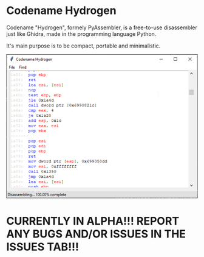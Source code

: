 # Codename Hydrogen
Codename "Hydrogen", formely PyAssembler, is a free-to-use disassembler just like Ghidra, made in the programming language Python.

It's main purpose is to be compact, portable and minimalistic.

![Screenshot](assets/showcase.png?raw=true)

# CURRENTLY IN ALPHA!!! REPORT ANY BUGS AND/OR ISSUES IN THE ISSUES TAB!!!